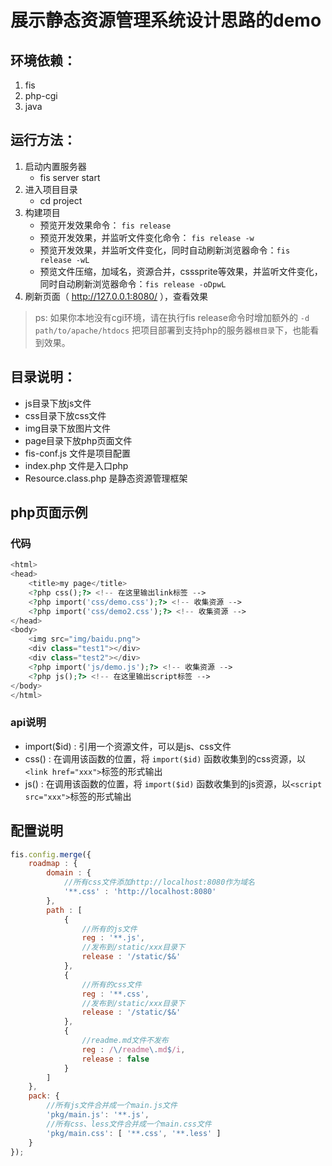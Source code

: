 展示静态资源管理系统设计思路的demo
===========================

## 环境依赖：

1. fis
1. php-cgi
1. java

## 运行方法：

1. 启动内置服务器
    * fis server start
1. 进入项目目录
    * cd project
1. 构建项目
    * 预览开发效果命令： ``fis release``
    * 预览开发效果，并监听文件变化命令： ``fis release -w``
    * 预览开发效果，并监听文件变化，同时自动刷新浏览器命令：``fis release -wL``
    * 预览文件压缩，加域名，资源合并，csssprite等效果，并监听文件变化，同时自动刷新浏览器命令：``fis release -oDpwL``
1. 刷新页面（ http://127.0.0.1:8080/ ），查看效果

> ps: 如果你本地没有cgi环境，请在执行fis release命令时增加额外的 ``-d path/to/apache/htdocs`` 把项目部署到支持php的服务器``根目录``下，也能看到效果。

## 目录说明：

* js目录下放js文件
* css目录下放css文件
* img目录下放图片文件
* page目录下放php页面文件
* fis-conf.js 文件是项目配置
* index.php 文件是入口php
* Resource.class.php 是静态资源管理框架

## php页面示例

### 代码

```php
<html>
<head>
    <title>my page</title>
    <?php css();?> <!-- 在这里输出link标签 -->
    <?php import('css/demo.css');?> <!-- 收集资源 -->
    <?php import('css/demo2.css');?> <!-- 收集资源 -->
</head>
<body>
    <img src="img/baidu.png">
    <div class="test1"></div>
    <div class="test2"></div>
    <?php import('js/demo.js');?> <!-- 收集资源 -->
    <?php js();?> <!-- 在这里输出script标签 -->
</body>
</html>
```

### api说明

* import($id) : 引用一个资源文件，可以是js、css文件
* css() : 在调用该函数的位置，将 ``import($id)`` 函数收集到的css资源，以``<link href="xxx">``标签的形式输出
* js() : 在调用该函数的位置，将 ``import($id)`` 函数收集到的js资源，以``<script src="xxx">``标签的形式输出

## 配置说明

```javascript
fis.config.merge({
    roadmap : {
        domain : {
            //所有css文件添加http://localhost:8080作为域名
            '**.css' : 'http://localhost:8080'
        },
        path : [
            {
                //所有的js文件
                reg : '**.js',
                //发布到/static/xxx目录下
                release : '/static/$&'
            },
            {
                //所有的css文件
                reg : '**.css',
                //发布到/static/xxx目录下
                release : '/static/$&'
            },
            {
                //readme.md文件不发布
                reg : /\/readme\.md$/i,
                release : false
            }
        ]
    },
    pack: {
        //所有js文件合并成一个main.js文件
        'pkg/main.js': '**.js',
        //所有css、less文件合并成一个main.css文件
        'pkg/main.css': [ '**.css', '**.less' ]
    }
});
```
